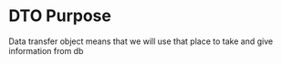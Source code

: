# DTO Purpose
Data transfer object means that we will use that place to take and give information from db